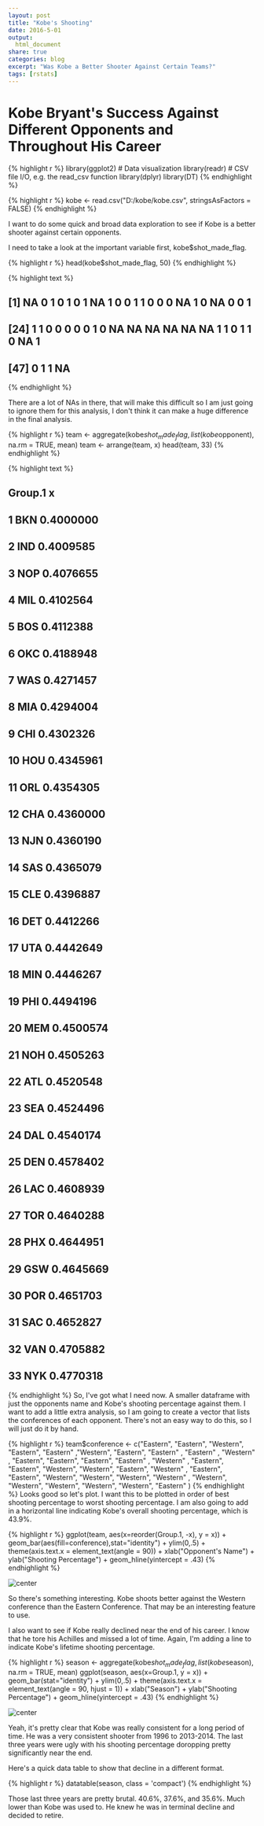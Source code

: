 ```yaml
---
layout: post
title: "Kobe's Shooting"
date: 2016-5-01
output:
  html_document
share: true
categories: blog
excerpt: "Was Kobe a Better Shooter Against Certain Teams?"
tags: [rstats]
---
```


# Kobe Bryant's Success Against Different Opponents and Throughout His Career



{% highlight r %}
library(ggplot2) # Data visualization
library(readr) # CSV file I/O, e.g. the read_csv function
library(dplyr)
library(DT)
{% endhighlight %}


{% highlight r %}
kobe <- read.csv("D:/kobe/kobe.csv", stringsAsFactors = FALSE)
{% endhighlight %}

I want to do some quick and broad data exploration to see if Kobe is a better shooter against certain opponents. 

I need to take a look at the important variable first, kobe$shot_made_flag.


{% highlight r %}
head(kobe$shot_made_flag, 50)
{% endhighlight %}



{% highlight text %}
##  [1] NA  0  1  0  1  0  1 NA  1  0  0  1  1  0  0  0 NA  1  0 NA  0  0  1
## [24]  1  1  0  0  0  0  0  1  0 NA NA NA NA NA NA  1  1  0  1  1  0 NA  1
## [47]  0  1  1 NA
{% endhighlight %}

There are a lot of NAs in there, that will make this difficult so I am just going to ignore them for this analysis, I don't think it can make a huge difference in the final analysis. 


{% highlight r %}
team <- aggregate(kobe$shot_made_flag, list(kobe$opponent), na.rm = TRUE, mean)
team <- arrange(team, x)
head(team, 33)
{% endhighlight %}



{% highlight text %}
##    Group.1         x
## 1      BKN 0.4000000
## 2      IND 0.4009585
## 3      NOP 0.4076655
## 4      MIL 0.4102564
## 5      BOS 0.4112388
## 6      OKC 0.4188948
## 7      WAS 0.4271457
## 8      MIA 0.4294004
## 9      CHI 0.4302326
## 10     HOU 0.4345961
## 11     ORL 0.4354305
## 12     CHA 0.4360000
## 13     NJN 0.4360190
## 14     SAS 0.4365079
## 15     CLE 0.4396887
## 16     DET 0.4412266
## 17     UTA 0.4442649
## 18     MIN 0.4446267
## 19     PHI 0.4494196
## 20     MEM 0.4500574
## 21     NOH 0.4505263
## 22     ATL 0.4520548
## 23     SEA 0.4524496
## 24     DAL 0.4540174
## 25     DEN 0.4578402
## 26     LAC 0.4608939
## 27     TOR 0.4640288
## 28     PHX 0.4644951
## 29     GSW 0.4645669
## 30     POR 0.4651703
## 31     SAC 0.4652827
## 32     VAN 0.4705882
## 33     NYK 0.4770318
{% endhighlight %}
So, I've got what I need now. A smaller dataframe with just the opponents name and Kobe's shooting percentage against them. I want to add a little extra analysis, so I am going to create a vector that lists the conferences of each opponent. There's not an easy way to do this, so I will just do it by hand. 


{% highlight r %}
team$conference <- c("Eastern", "Eastern", "Western", "Eastern", "Eastern" ,"Western", "Eastern", "Eastern" , "Eastern" , "Western" , "Eastern", "Eastern", "Eastern", "Eastern" , "Western" , "Eastern", "Eastern", "Western", "Western", "Eastern", "Western" , "Eastern", "Eastern", "Western", "Western", "Western", "Western" , "Western", "Western", "Western", "Western", "Western", "Eastern" )
{% endhighlight %}
Looks good so let's plot. I want this to be plotted in order of best shooting percentage to worst shooting percentage. I am also going to add in a horizontal line indicating Kobe's overall shooting percentage, which is 43.9%. 


{% highlight r %}
ggplot(team, aes(x=reorder(Group.1, -x), y = x)) + geom_bar(aes(fill=conference),stat="identity")  + ylim(0,.5) + theme(axis.text.x = element_text(angle = 90)) + xlab("Opponent's Name") + ylab("Shooting Percentage") + geom_hline(yintercept = .43)
{% endhighlight %}

![center](/figs/kobe_markdown/unnamed-chunk-6-1.png)

So there's something interesting. Kobe shoots better against the Western conference than the Eastern Conference. That may be an interesting feature to use. 

I also want to see if Kobe really declined near the end of his career. I know that he tore his Achilles and missed a lot of time. Again, I'm adding a line to indicate Kobe's lifetime shooting percentage. 


{% highlight r %}
season <- aggregate(kobe$shot_made_flag, list(kobe$season), na.rm = TRUE, mean)
ggplot(season, aes(x=Group.1, y = x)) + geom_bar(stat="identity")  + ylim(0,.5) + theme(axis.text.x = element_text(angle = 90, hjust = 1)) + xlab("Season") + ylab("Shooting Percentage") + geom_hline(yintercept = .43)
{% endhighlight %}

![center](/figs/kobe_markdown/unnamed-chunk-7-1.png)

Yeah, it's pretty clear that Kobe was really consistent for a long period of time. He was a very consistent shooter from 1996 to 2013-2014. The last three years were ugly with his shooting percentage doropping pretty significantly near the end. 

Here's a quick data table to show that decline in a different format.  

{% highlight r %}
datatable(season, class = 'compact')
{% endhighlight %}

<!--html_preserve--><div id="htmlwidget-5463" style="width:100%;height:auto;" class="datatables html-widget"></div>
<script type="application/json" data-for="htmlwidget-5463">{"x":{"data":[["1","2","3","4","5","6","7","8","9","10","11","12","13","14","15","16","17","18","19","20"],["1996-97","1997-98","1998-99","1999-00","2000-01","2001-02","2002-03","2003-04","2004-05","2005-06","2006-07","2007-08","2008-09","2009-10","2010-11","2011-12","2012-13","2013-14","2014-15","2015-16"],[0.422976501305483,0.430864197530864,0.458823529411765,0.460365853658537,0.466666666666667,0.458430913348946,0.436285097192225,0.433260393873085,0.436557231588287,0.453742203742204,0.457884737175427,0.468389224848818,0.467855213398163,0.45372460496614,0.446416831032216,0.425847457627119,0.457831325301205,0.406779661016949,0.376053962900506,0.356223175965665]],"container":"<table class=\"compact\">\n  <thead>\n    <tr>\n      <th> \u003c/th>\n      <th>Group.1\u003c/th>\n      <th>x\u003c/th>\n    \u003c/tr>\n  \u003c/thead>\n\u003c/table>","options":{"columnDefs":[{"className":"dt-right","targets":2},{"orderable":false,"targets":0}],"order":[],"autoWidth":false,"orderClasses":false},"callback":null,"filter":"none"},"evals":[],"jsHooks":[]}</script><!--/html_preserve-->


Those last three years are pretty brutal. 40.6%, 37.6%, and 35.6%. Much lower than Kobe was used to. He knew he was in terminal decline and decided to retire. 

